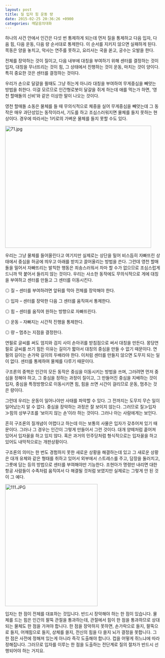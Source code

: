 ```yaml
---
layout: post
title: 질 입자 힘 운동 량
date: 2015-02-25 20:36:26 +0900
categories: 깨달음의대화
---
```

하나의 사건 안에서 인간은 다섯 번 통제하게 되는데 먼저 질을 통제하고 다음 입자, 다음 힘, 다음 운동, 다음 량 순서대로 통제한다. 이 순서를 지키지 않으면 실패하게 된다. 목동은 양을 놓치고, 악사는 연주를 못하고, 요리사는 국을 쏟고, 궁수는 오발을 한다.

  


전체를 장악하는 것이 질이고, 다음 내부에 대칭을 부여하기 위해 센터를 결정하는 것이 입자, 대칭을 무너뜨리는 것이 힘, 그 상태에서 진행하는 것이 운동, 마치는 것이 양이다. 특히 중요한 것은 센터를 결정하는 것이다. 

  


우리가 손으로 달걀을 쥘때도 그냥 쥐는게 아니라 대칭을 부여하여 무게중심을 빼앗는 방법을 취한다. 이걸 모르므로 인간형로봇이 달걀을 쥐게 하는데 애를 먹는가 하면, ‘영천 할매돌의 신비’와 같은 이상한 말이 나오는 것이다.

  


영천 할매돌 소동은 물체를 들 때 무의식적으로 체중을 실어 무게중심을 빼앗는데 그 동작은 매우 과단성있는 동작이라서, 기도를 하고 조심스러워지면 물체를 들지 못하는 현상이다. 경우에 따라서는 1키로의 가벼운 물체를 들지 못할 수도 있다. 

  




<img src="assets/attach/images/198/853/568/71.jpg" alt="71.jpg" width="474" height="397" /> 

  


우리는 그냥 물체를 들어올린다고 여기지만 실제로는 상단을 밀어 비스듬히 자빠뜨린 상태에서 중심을 허공에 띄우고 아래를 받치고 끌어올리는 방법을 쓴다. 그런데 영천 할매돌을 밀어서 자빠뜨리는 발칙한 행동은 죄송스러워서 차마 할 수가 없으므로 조심스럽게 드니까 딱 붙어서 들리지 않는 것이다. 우리는 사소한 동작에도 무의식적으로 게에 대칭을 부여하고 센터를 만들고 그 센터를 이동시킨다.

  


◎ 질 – 센터를 부여하려면 앞뒤를 막아 전체를 장악해야 한다.  
      
◎ 입자 – 센터를 장악한 다음 그 센터를 움직여서 통제한다.   
      
◎ 힘 – 센터를 움직여 원하는 방향으로 자빠뜨린다.   
      
◎ 운동 – 자빠지는 시간적 진행을 통제한다.  
      
◎ 량 – 멈추는 지점을 결정한다. 

  


연필로 글씨를 써도 엄지와 검지 사이 손아귀를 받침점으로 써서 대칭을 만든다. 몽당연필로 글씨를 쓰기 힘든 이유는 길이가 짧아서 대칭의 중심을 만들 수 없기 때문이다. 연필의 길이는 손가락 길이의 두배라야 한다. 이처럼 센터를 만들지 않으면 도무지 되는 일이 없다. 센터를 통제하여 물체를 다루기 때문이다. 

  


구조론의 중핵은 인간의 모든 동작은 중심을 이동시키는 방법을 쓰며, 그러려면 먼저 중심을 정해야 하고, 그 중심을 정하는 과정이 질이고, 그 만들어진 중심을 지배하는 것이 입자, 중심을 특정방향으로 이동시키면 힘, 힘을 쓰면 시간이 걸리므로 운동, 멈추는 것은 량이다. 

  


그런데 우리는 운동이 일어나야만 사태를 파악할 수 있다. 그 전까지는 도무지 무슨 일이 일어났는지 알 수 없다. 중심을 장악하는 과정은 잘 보이지 않는다. 그러므로 질≫입자≫힘의 상부구조를 ‘보이지 않는 손’이라 하는 것이다. 그러나 아는 사람에게는 보인다.

  


흔히 구조론의 질개념이 어렵다고 하는데 이는 보통의 사물은 입자가 갖추어져 있기 때문이다. 그러나 그 경우는 인간이 그렇게 만들어서 그런 것이다. 대개 양떼처럼 흩어져 있어서 입자꼴을 하고 있지 않다. 혹은 과거의 민주당처럼 형식적으로는 입자꼴을 하고 있어도 내막적으로는 개판상황이다. 

  


구조론의 의미는 한 번도 경험하지 못한 새로운 상황을 해결하는데 있고 그 새로운 상황은 대개 유체와 같은 형태를 취하고 있어서 외부에서 스트레스를 주고, 담장을 둘러치고, 그릇에 담는 등의 방법으로 센터를 부여해야만 기능한다. 조현아가 명령만 내리면 대한항공 사람들이 수족처럼 움직여서 다 해결될 것처럼 보였지만 실제로는 그렇게 안 된 것이 그 예다. 

  



 

<img src="assets/attach/images/198/853/568/111.JPG" alt="111.JPG" width="300" height="397" /> 

  


입자는 한 점이 전체를 대표하는 것입니다. 반드시 장악해야 하는 한 점이 있습니다. 물체를 드는 힘은 인간의 팔뚝 관절을 통과하는데, 관절에서 힘이 한 점을 통과하므로 상대되는 물체도 한 점을 가져야 합니다. 한 점을 장악하지 못하면, 손가락으로 들지, 팔뚝으로 들지, 어깨힘으로 들지, 상체를 쓸지, 전신의 힘을 다 쓸지 뇌가 결정을 못합니다. 그 한 점은 사전에 정해져 있는게 아니라 즉각 도출해야 합니다. 컵을 어떻게 쥐느냐에 따라 정해집니다. 그러므로 입자를 이루는 한 점을 도출하는 전단계로 질의 절차가 반드시 선행되어야 하는 거지요.
